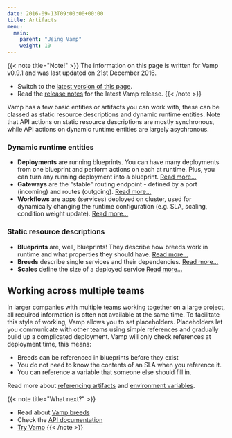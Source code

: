 ```yaml
---
date: 2016-09-13T09:00:00+00:00
title: Artifacts
menu:
  main:
    parent: "Using Vamp"
    weight: 10
---
```


{{< note title="Note!" >}}
The information on this page is written for Vamp v0.9.1 and was last updated on 21st December 2016.  

* Switch to the [latest version of this page](/documentation/using-vamp/artifacts).
* Read the [release notes](/documentation/release-notes/latest) for the latest Vamp release.
{{< /note >}}

Vamp has a few basic entities or artifacts you can work with, these can be classed as static resource descriptions and dynamic runtime entities. Note that API actions on static resource descriptions are mostly synchronous, while API actions on dynamic runtime entities are largely asychronous.

### Dynamic runtime entities

-   **Deployments** are running blueprints. You can have many deployments from one blueprint and perform actions on each at runtime. Plus, you can turn any running deployment into a blueprint.  [Read more...](/documentation/using-vamp/deployments/)  
-   **Gateways** are the "stable" routing endpoint - defined by a port (incoming) and routes (outgoing).  [Read more...](/documentation/using-vamp/gateways/) 
-   **Workflows** are apps (services) deployed on cluster, used for dynamically changing the runtime configuration (e.g. SLA, scaling, condition weight update).  [Read more...](/documentation/using-vamp/workflows/)

### Static resource descriptions

-   **Blueprints** are, well, blueprints! They describe how breeds work in runtime and what properties they should have.  [Read more...](/documentation/using-vamp/blueprints/)  
-   **Breeds** describe single services and their dependencies.  [Read more...](/documentation/using-vamp/breeds/)
-   **Scales** define the size of a deployed service [Read more...](documentation/using-vamp/blueprints/#scale)

## Working across multiple teams

In larger companies with multiple teams working together on a large project, all required information is often not available at the same time. To facilitate this style of working, Vamp allows you to set placeholders. Placeholders let you communicate with other teams using simple references and gradually build up a complicated deployment. Vamp will only check references at deployment time, this means:

- Breeds can be referenced in blueprints before they exist 
- You do not need to know the contents of an SLA when you reference it.
- You can reference a variable that someone else should fill in.

Read more about [referencing artifacts](/documentation/using-vamp/references/) and [environment variables](/documentation/using-vamp/environment-variables/).

{{< note title="What next?" >}}
* Read about [Vamp breeds](/documentation/using-vamp/breeds/)
* Check the [API documentation](/documentation/api/api-reference)
* [Try Vamp](/documentation/installation/hello-world)
{{< /note >}}